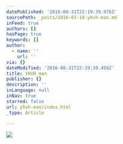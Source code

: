 ```yaml
---
datePublished: '2016-08-31T22:19:39.976Z'
sourcePath: _posts/2016-03-18-yhvh-man.md
inFeed: true
authors: []
hasPage: true
keywords: []
author:
  - name: ''
    url: ''
via: {}
dateModified: '2016-08-31T22:19:39.456Z'
title: YHVH man
publisher: {}
description: ''
inLanguage: null
inNav: true
starred: false
url: yhvh-man/index.html
_type: Article

---
```

![](https://the-grid-user-content.s3-us-west-2.amazonaws.com/d4b8e8f4-ae6f-4ae7-b48a-de17f4452323.jpg)